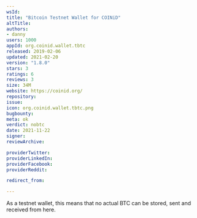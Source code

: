 ```yaml
---
wsId: 
title: "Bitcoin Testnet Wallet for COINiD"
altTitle: 
authors:
- danny
users: 1000
appId: org.coinid.wallet.tbtc
released: 2019-02-06
updated: 2021-02-20
version: "1.8.0"
stars: 3
ratings: 6
reviews: 3
size: 34M
website: https://coinid.org/
repository: 
issue: 
icon: org.coinid.wallet.tbtc.png
bugbounty: 
meta: ok
verdict: nobtc
date: 2021-11-22
signer: 
reviewArchive:

providerTwitter: 
providerLinkedIn: 
providerFacebook: 
providerReddit: 

redirect_from:

---
```


As a testnet wallet, this means that no actual BTC can be stored, sent and received from here.

